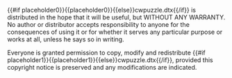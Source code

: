 {{#if placeholder0}}{{placeholder0}}{{else}}cwpuzzle.dtx{{/if}} is distributed in the hope that it will be useful, but WITHOUT ANY WARRANTY. No author or distributor accepts responsibility to anyone for the consequences of using it or for whether it serves any particular purpose or works at all, unless he says so in writing.

Everyone is granted permission to copy, modify and redistribute {{#if placeholder1}}{{placeholder1}}{{else}}cwpuzzle.dtx{{/if}}, provided this copyright notice is preserved and any modifications are indicated.